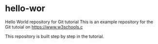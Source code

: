 # hello-wor
Hello World repository for Git tutorial
This is an example repository for the Git tutoial on https://www.w3schools.c


This repository is built step by step in the tutorial.

